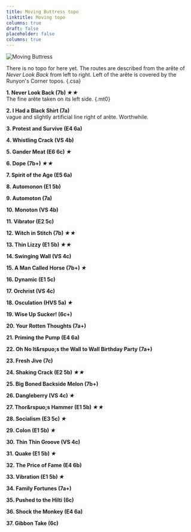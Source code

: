 ```yaml
---
title: Moving Buttress topo
linktitle: Moving topo
columns: true
draft: false
placeholder: false
columns: true
---
```



![Moving Buttress](/img/peak/cheedale/Moving-Buttress.jpg)


There is no topo for here yet. The routes are described from the arête of _Never Look Back_ from left to right. Left of the arête is covered by the Runyon's Corner topos.
{.csa}

**1. Never Look Back (7b) *★★***  
The fine arête taken on its left side.
{.mt0}

**2. I Had a Black Shirt (7a)**  
vague and slightly artificial line right of arête. Worthwhile.

**3. Protest and Survive (E4 6a)**

**4. Whistling Crack (VS 4b)**

**5. Gander Meat (E6 6c) *★***

**6. Dope (7b+) *★★***

**7. Spirit of the Age (E5 6a)**

**8. Automonon (E1 5b)**

**9. Automoton (7a)**

**10. Monoton (VS 4b)**

**11. Vibrator (E2 5c)**

**12. Witch in Stitch (7b) *★★***

**13. Thin Lizzy (E1 5b) *★★***

**14. Swinging Wall (VS 4c)**

**15. A Man Called Horse (7b+) *★***

**16. Dynamic (E1 5c)**

**17. Orchrist (VS 4c)**

**18. Osculation (HVS 5a) *★***

**19. Wise Up Sucker! (6c+)**

**20. Your Rotten Thoughts (7a+)**

**21. Priming the Pump (E4 6a)**

**22. Oh No It&rspuo;s the Wall to Wall Birthday Party (7a+)**

**23. Fresh Jive (7c)**

**24. Shaking Crack (E2 5b) *★★***

**25. Big Boned Backside Melon (7b+)**

**26. Dangleberry (VS 4c) *★***

**27. Thor&rspuo;s Hammer (E1 5b) *★★***

**28. Socialism (E3 5c) *★***

**29. Colon (E1 5b) *★***

**30. Thin Thin Groove (VS 4c)**

**31. Quake (E1 5b) *★***

**32. The Price of Fame (E4 6b)**

**33. Vibration (E1 5b) *★***

**34. Family Fortunes (7a+)**

**35. Pushed to the Hilti (6c)**

**36. Shock the Monkey (E4 6a)**

**37. Gibbon Take (6c)**
